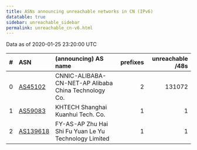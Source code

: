 ```yaml
---
title: ASNs announcing unreachable networks in CN (IPv6)
datatable: true
sidebar: unreachable_sidebar
permalink: unreachable_cn-v6.html
---
```


Data as of 2020-01-25 23:20:00 UTC


<div class="datatable-begin"></div>

|   # | ASN                                      | (announcing) AS name                                  |   prefixes |   unreachable /48s |
|----:|:-----------------------------------------|:------------------------------------------------------|-----------:|-------------------:|
|   0 | [AS45102](unreachable_AS45102-v6.html)   | CNNIC-ALIBABA-CN-NET-AP Alibaba China Technology Co.  |          2 |             131072 |
|   1 | [AS59083](unreachable_AS59083-v6.html)   | KHTECH Shanghai Kuanhui Tech. Co.                     |          1 |                  1 |
|   2 | [AS139618](unreachable_AS139618-v6.html) | FY-AS-AP Zhu Hai Shi Fu Yuan Le Yu Technology Limited |          1 |                  1 |

<div class="datatable-end"></div>